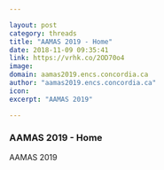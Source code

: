 ```yaml
---

layout: post
category: threads
title: "AAMAS 2019 - Home"
date: 2018-11-09 09:35:41
link: https://vrhk.co/2OD70o4
image: 
domain: aamas2019.encs.concordia.ca
author: "aamas2019.encs.concordia.ca"
icon: 
excerpt: "AAMAS 2019"

---
```


### AAMAS 2019 - Home

AAMAS 2019